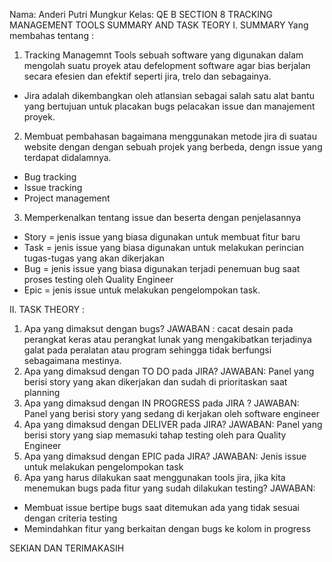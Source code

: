 Nama: Anderi Putri Mungkur 
Kelas: QE B 
SECTION 8 
TRACKING MANAGEMENT TOOLS 
SUMMARY AND TASK TEORY 
I.	SUMMARY 
Yang membahas tentang : 
1.	Tracking Managemnt Tools sebuah software yang digunakan dalam mengolah suatu proyek atau defelopment software agar bias berjalan secara efesien dan efektif seperti jira, trelo dan sebagainya. 
-	Jira adalah dikembangkan oleh atlansian sebagai salah satu alat bantu yang bertujuan untuk placakan bugs pelacakan issue dan manajement proyek.
2.	Membuat pembahasan bagaimana menggunakan metode jira di suatau website dengan dengan sebuah projek yang berbeda, dengn issue yang terdapat didalamnya. 
-	Bug tracking 
-	Issue tracking 
-	Project management
3.	Memperkenalkan tentang issue dan beserta dengan penjelasannya 
-	Story = jenis issue yang biasa digunakan untuk membuat fitur baru 
-	Task = jenis issue yang biasa digunakan untuk melakukan perincian tugas-tugas yang akan dikerjakan 
-	Bug = jenis issue yang biasa digunakan terjadi penemuan bug saat proses testing oleh Quality Engineer 
-	Epic = jenis issue untuk melakukan pengelompokan task. 


II.	TASK THEORY : 
1.	Apa yang dimaksut dengan bugs? 
JAWABAN : cacat desain pada perangkat keras atau perangkat lunak yang mengakibatkan terjadinya galat pada peralatan atau program sehingga tidak berfungsi sebagaimana mestinya.
2.	Apa yang dimaksud dengan TO DO pada JIRA?
JAWABAN: Panel yang berisi story yang akan dikerjakan dan sudah di prioritaskan saat planning 
3.	Apa yang dimaksud dengan IN PROGRESS pada JIRA ?
JAWABAN: Panel yang berisi story yang sedang di kerjakan oleh software engineer
4.	Apa yang dimaksud dengan DELIVER pada JIRA?
JAWABAN: Panel yang berisi story yang siap memasuki tahap testing oleh para Quality Engineer 
5.	Apa yang dimaksud dengan EPIC pada JIRA?
JAWABAN: Jenis issue untuk melakukan pengelompokan task 
6.	Apa yang harus dilakukan saat menggunakan tools jira, jika kita menemukan bugs pada fitur yang sudah dilakukan testing? 
JAWABAN: 
-	Membuat issue bertipe bugs saat ditemukan ada yang tidak sesuai dengan criteria testing 
-	Memindahkan fitur yang berkaitan dengan bugs ke kolom in progress 



SEKIAN DAN TERIMAKASIH 


